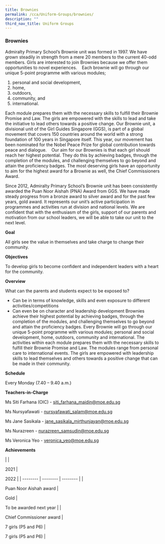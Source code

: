 ```yaml
---
title: Brownies
permalink: /cca/Uniform-Groups/brownies/
description: ""
third_nav_title: Uniform Groups
---
```

### Brownies
Admiralty Primary School’s Brownie unit was formed in 1997. We have grown steadily in strength from a mere 20 members to the current 40-odd members. Girls are interested to join Brownies because we offer them opportunities to novel experiences. 
 
Each brownie will go through our unique 5-point programme with various modules;
1. personal and social development,
2. home,
3. outdoors,
4. community, and
5. international.

Each module prepares them with the necessary skills to fulfill their Brownie Promise and Law. The girls are empowered with the skills to lead and take the initiative to lead others towards a positive change. Our Brownie unit, a divisional unit of the Girl Guides Singapore (GGS), is part of a global movement that covers 150 countries around the world with a strong foundation of 100 years in Singapore itself. This year, our movement has been nominated for the Nobel Peace Prize for global contribution towards peace and dialogue. 
 
Our aim for our Brownies is that each girl should reach her highest potential. They do this by achieving badges, through the completion of the modules, and challenging themselves to go beyond and attain the proficiency badges. The most deserving girls have an opportunity to aim for the highest award for a Brownie as well, the Chief Commissioners Award.

Since 2012, Admiralty Primary School’s Brownie unit has been consistently awarded the Puan Noor Aishah (PNA) Award from GGS. We have made steady progress from a bronze award to silver award and for the past few years, gold award. It represents our unit’s active participation in programmes and activities run at division and national levels. We are confident that with the enthusiasm of the girls, support of our parents and motivation from our school leaders, we will be able to take our unit to the next level.

**Goal**

All girls see the value in themselves and take charge to change their community.

**Objectives**

To develop girls to become confident and independent leaders with a heart for the community.

**Overview**

What can the parents and students expect to be exposed to?

* Can be in terms of knowledge, skills and even exposure to different activities/competitions 
* Can even be on character and leadership development Brownies achieve their highest potential by achieving badges, through the completion of the modules, and challenging themselves to go beyond and attain the proficiency badges. Every Brownie will go through our unique 5-point programme with various modules; personal and social development, home, outdoors, community and international. The activities within each module prepares them with the necessary skills to fulfill their Brownie Promise and Law. The modules range from personal care to international events. The girls are empowered with leadership skills to lead themselves and others towards a positive change that can be made in their community.



<strong>Schedule</strong> 

Every Monday (7.40 – 9.40 a.m.)

**Teachers-in-Charge**

Ms Siti Farhana (OIC) - siti_farhana_maidin@moe.edu.sg

Ms Nursyafawati - nursyafawati_salam@moe.edu.sg

Ms Jane Sasikala - jane_sasikala_mirthunjayan@moe.edu.sg

Ms Nurazreen - nurazreen_samsudin@moe.edu.sg

Ms Veronica Yeo - veronica_yeo@moe.edu.sg


**Achievements**



|  |    

2021 |    

2022 |
| -------- | -------- | -------- |
|    

Puan Noor Aishah award    |    

Gold     |    

To be awarded next year     |
|    

Chief Commissioner award     |    

7 girls (P5 and P6)    |    

7 girls (P5 and P6)    |